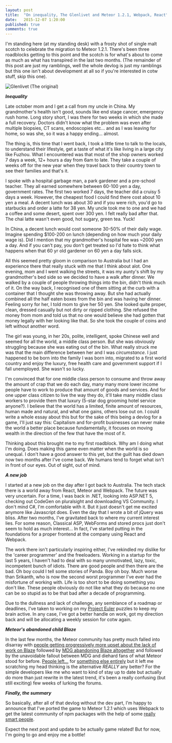 ```yaml
---
layout: post
title:  "On inequality, The Glenlivet and Meteor 1.2.1, Webpack, React"
date:   2015-12-07 1:20:00
published: true
comments: true
---
```


I'm standing here (at my standing desk) with a frosty shot of single malt scotch to celebrate the migration to Meteor 1.2.1.
There's been three roadblocks getting to this point and the scotch is for what's about to come as much as what has transpired in the last two months.
(The remainder of this post are just my ramblings, well the whole devlog is just my ramblings but this one isn't about development at all so if you're interested in cotw stuff, skip this one).

![Glenlivet (The original)](/cotwmtor/images/glenlivet.jpg)

***Inequality***

Late october mom and I get a call from my uncle in China. My grandmother's health isn't good, sounds like end stage cancer, emergency rush home. Long story short, I was there for two weeks in which she made a full recovery. Doctors didn't know what the problem was even after multiple biopsies, CT scans, endoscopies etc... and as I was leaving for home, so was she, so it was a happy ending... almost.

The thing is, this time that I went back, I took a little time to talk to the locals, to understand their lifestyle, get a taste of what it's like living in a large city like Fuzhou. What I encountered was that most of the shop owners worked 7 days a week, 12+ hours a day from 6am to late. They take a couple of weeks off for the new year when they travel back to their country town to see their families and that's it.

I spoke with a hospital garbage man, a park gardener and a pre-school teacher. They all earned somewhere between 60-100 yen a day, government rates. The first two worked 7 days, the teacher did a cruisy 5 days a week. However, the cheapest food I could find there cost about 10 yen a meal. A decent lunch was about 30 and if you were rich, you'd go to starbucks and order a latte for 38 yen. My uncle took me to one and we had a coffee and some desert, spent over 300 yen. I felt really bad after that. The chai latte wasn't even good, hot sugary, green tea. Yuck!

In China, a decent lunch would cost someone 30-50% of their daily wage. Imagine spending $100-200 on lunch (depending on how much your daily wage is). Did I mention that my grandmother's hospital fee was ~2000 yen a day. And if you can't pay, you don't get treated so I'd hate to think what happens when that 60 yr old gardener on 60 yen a day falls sick.

All this seemed pretty gloom in comparison to Australia but I had an experience there that really stuck with me that I think about alot. One evening, mom and I went walking the streets, it was my aunty's shift by my grandmother's bed side so we decided to have a walk after dinner. We walked by a couple of people throwing things into the bin, didn't think much of it. On the way back, I recognised one of them sitting at the curb with a container that I thought she was throwing away. But she had actually combined all the half eaten boxes from the bin and was having her dinner. Feeling sorry for her, I told mom to give her 50 yen. She looked quite proper, clean, dressed casually but not dirty or ripped clothing. She refused the money from mom and told us that no one would believe she had gotten that money legally with her looking like that. So she took the couple of coins and left without another word.

The girl was young, in her 20s, polite, intelligent, spoke Chinese well and seemed for all the world, a middle class person. But she was obviously struggling because she was eating out of the bin. What really struck me was that the main difference between her and I was *circumstance*. I just happened to be born into the family I was born into, migrated to a first world country and enjoy the luxury, free health care and government support if I fall unemployed. She wasn't so lucky.

I'm convinced that for one middle class person to consume and throw away the amount of crap that we do each day, many many more lower income people have to work to produce that amount of goods and services. And for one upper class citizen to live the way they do, it'll take many middle class workers to provide them that luxury (5-star dog grooming hotel service anyone?). I believe that the world has a limited, finite amount of resources, human made and natural, and what one gains, others lose out on. I could write a whole essay about this but for the sake of this being a devlog for a game, I'll just say this: Capitalism and for-profit businesses can never make the world a better place because fundamentally, it focuses on moving wealth in the direction of the few that have the most of it.

Thinking about this brought me to my first roadblock. Why am I doing what I'm doing. Does making this game even matter when the world is so unequal. I don't have a good answer to this yet, but the guilt has died down now two months after I've come back. We humans tend to forget what isn't in front of our eyes. Out of sight, out of mind.

***A new job***

I started at a new job on the day after I got back to Australia. The tech stack there is a world away from React, Meteor and Webpack. The future was very uncertain. For a time, I was back in .NET, looking into ASP.NET 5, checking out CodeGen on pluralsight and downloading VS Community. I don't mind C#, I'm comfortable with it. But it just doesn't get me excited anymore like Javascript does. Even the day that I wrote a bit of jQuery was bliss. After two months, I've gravitated back to where my current interest lies. For some reason, Classical ASP, WebForms and stored procs just don't seem to hold as much interest... In fact, I've started putting in the foundations for a proper frontend at the company using React and Webpack.

The work there isn't particularly inspiring either, I've rekindled my dislike for the 'career programmer' and the freeloaders. Working in a startup for the last 5 years, I haven't had to deal with so many unmotivated, lazy, toxic, incompetent bunch of idiots. There are good people and then there are the bad. Oh boy could I tell some stories of Panda. Boy oh boy. Much worse than Srikanth, who is now the second worst programmer I've ever had the misfortune of working with. Life is too short to be doing something you don't like. These people obviously do not like what they do because no one can be so stupid as to be that bad after a decade of programming.

Due to the dullness and lack of challenge, any semblance of a roadmap or deadlines, I've taken to working on my [Project Euler](https://github.com/mordra/ProjectEuler) puzzles to keep my brain active. In any case, I've got a better handle on work, got my direction back and will be allocating a weekly session for cotw again.

***Meteor's abandoned child Blaze***

In the last few months, the Meteor community has pretty much falled into disarray with [people getting progressively more upset about the lack of work on Blaze](https://forums.meteor.com/t/where-i-think-meteor-is-doing-wrong-with-blaze/12014) followed by [MDG abandoning Blaze altogether](https://forums.meteor.com/t/next-steps-on-blaze-and-the-view-layer/13561) and followed by the unavoidable fallout between MDG and diehard fans of what Meteor stood for before. [People left...](https://forums.meteor.com/t/why-i-won-t-recommend-meteor-anymore/5285/) for [something else entirely](https://forums.meteor.com/t/phoenix-as-a-meteor-alternative/13519/) but it left me scratching my head thinking is the alternative *REALLY* any better? For the simple developers like me who want to kind of stay up to date but actually do more than just rewrite in the latest trend, it's been a really confusing (but still exciting) few weeks of lurking the forums.

***Finally, the summary***

So basically, after all of that devlog without the dev part, I'm happy to announce that I've ported the game to Meteor 1.2.1 which uses Webpack to get the latest community of npm packages with the help of some [really smart people](https://forums.meteor.com/t/webpack-compiler-inside-meteor-es6-modules-hot-reload-and-code-splitting/11264).

Expect the next post and update to be actually game related! But for now, I'm going to go and enjoy me a bottle!





